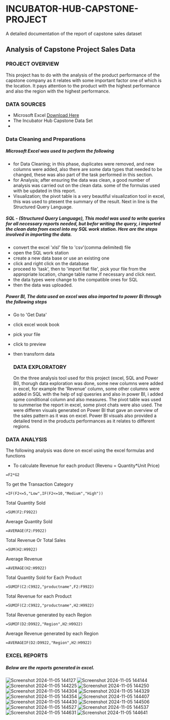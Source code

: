 # INCUBATOR-HUB-CAPSTONE-PROJECT
A detailed documentation of the report of capstone sales dataset
## Analysis of Capstone Project Sales Data
### PROJECT OVERVIEW
This project has to do with the analysis of the product performance of the capstone company as it relates with some important factor one of which is the location. 
It pays attention to the product with the highest performance and also the region with the highest performance.
### DATA SOURCES
- Microsoft Excel [Download Here](https://www.microsoft.com)
- The Incubator Hub Capstone Data Set
- 
### Data Cleaning and Preparations
##### Microsoft Excel was used to perform the following
- for Data Cleaning; in this phase, duplicates were removed, and new columns were added, also there are some data types that needed to be changed, these was also part of the task performed in this section.
- for Analysis; after ensuring the data was clean, a good number of analysis was carried out on the clean data. some of the formulas used with be updated in this report.
- Visualization; the pivot table is a very beautiful visualization tool in excel, this was used to ptesent the summary of the result.
    Next in line is the Structured Query Language.
    
##### SQL - (Structured Query Language), This model was used to write queries for all necessary reports needed, but befor writing the query, i imported the clean data from excel into my SQL work station. Here are the steps involved in importing the data.
- convert the excel 'xlsl' file to 'csv'(comma delimited) file
- open the SQL work station
- create a new data base or use an existing one
- click and right click on the database
- proceed to 'task', then to 'import flat file', pick your file from the appropriate location, change table name if necessary and click next.
- the data types were change to the compatible ones for SQL
- then the data was uploaded.
##### Power BI, The data used on excel was also imported to power Bi through the following steps
- Go to 'Get Data'
- click excel wook book
- pick your file
- click to preview
- then transform data

  ### DATA EXPLORATORY
  On the three analysis tool used for this project (excel, SQL and Power BI), thorugh data exploration was done, some new columns were added in excel, for example the 'Revenue' column, some other columns were added in SQL with the help of sql quesries and also in power BI, i added spme conditional column and also measures.
  The pivot table was used to summerise the report in excel, some pivot chats were also used.
  The were differen visuals generated on Power BI that gave an overview of the sales pattern as it was on excel. Power BI visuals also provided a detailed trend in the products performances as it relates to different regions.
### DATA ANALYSIS
The following analysis was done on excel using the excel formulas and functions
- To calculate Revenue for each product (Revenu = Quantity*Unit Price)
```
=F2*G2
```
To get the Transaction Category
```
=IF(F2<=5,"Low",IF(F2<=10,"Medium","High"))
```
Total Quantity Sold
```
=SUM(F2:F9922)
```
Average Quantity Sold
```
=AVERAGE(F2:F9922)
```
Total Revenue Or Total Sales
```
=SUM(H2:H9922)
```
Average Revenue
```
=AVERAGE(H2:H9922)
```
Total Quantity Sold for Each Product
```
=SUMIF(C2:C9922,"productname",F2:F9922)
```
Total Revenue for each Product
```
=SUMIF(C2:C9922,"productname",H2:H9922)
```
Total Revenue generated by each Region
```
=SUMIF(D2:D9922,"Region",H2:H9922)
```
Average Revenue generated by each Region
```
=AVERAGEIF(D2:D9922,"Region",H2:H9922)
```

### EXCEL REPORTS
##### Below are the reports generated in excel.
![Screenshot 2024-11-05 144127](https://github.com/user-attachments/assets/cb25b41a-0730-4ffe-b456-5d8ea3da649c)
![Screenshot 2024-11-05 144144](https://github.com/user-attachments/assets/281a2413-20ee-451f-a036-e4e29ae008a9)
![Screenshot 2024-11-05 144225](https://github.com/user-attachments/assets/81c0c959-53df-4aba-b3c7-3b7a878071ae)
![Screenshot 2024-11-05 144250](https://github.com/user-attachments/assets/33a69d44-9ad9-4b94-8d46-618b96fc6b7f)
![Screenshot 2024-11-05 144304](https://github.com/user-attachments/assets/49e71445-3510-4a60-8b08-333772c5d2f1)
![Screenshot 2024-11-05 144329](https://github.com/user-attachments/assets/98204d37-23d4-40ac-a326-abb25415ecf5)
![Screenshot 2024-11-05 144354](https://github.com/user-attachments/assets/6cd140c9-6339-445c-96f7-00e797dbff96)
![Screenshot 2024-11-05 144407](https://github.com/user-attachments/assets/71e1373a-f139-4497-a391-d7f510a45b9b)
![Screenshot 2024-11-05 144430](https://github.com/user-attachments/assets/727119be-86aa-41d1-a3d3-eed3090f0a61)
![Screenshot 2024-11-05 144506](https://github.com/user-attachments/assets/720faf59-0bc9-4116-abb6-e612f3e88705)
![Screenshot 2024-11-05 144527](https://github.com/user-attachments/assets/4fa282d7-6e31-4df5-8aa0-164687741b0f)
![Screenshot 2024-11-05 144537](https://github.com/user-attachments/assets/3d62c4b5-5f1d-47db-bf6f-6dcbf48730e5)
![Screenshot 2024-11-05 144631](https://github.com/user-attachments/assets/4cffc8ae-1f9f-4bdb-a66a-f5591d41a651)
![Screenshot 2024-11-05 144641](https://github.com/user-attachments/assets/ab28b433-b880-4cdd-b5fd-45b8b49d6486)













